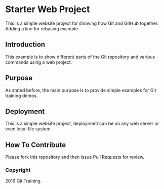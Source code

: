 # Starter Web Project

This is a simple website project for showing how Git and GitHub together. Adding a line for rebasing example.

## Introduction

This example is to show different parts of the Git repository and various commands using a web project.

## Purpose

As stated before, the main purpose is to provide simple examples for Git training demos.

## Deployment

This is a simple website project, deployment can be on any web server or even local file system

## How To Contribute

Please fork this repository and then issue Pull Requests for review.

### Copyright

2019 Git.Training.